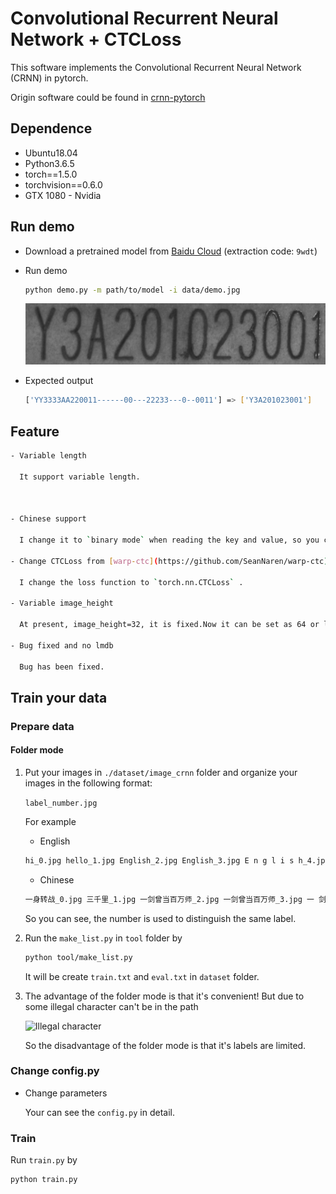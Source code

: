 # Convolutional Recurrent Neural Network + CTCLoss 

This software implements the Convolutional Recurrent Neural Network (CRNN) in pytorch.

Origin software could be found in [crnn-pytorch](https://github.com/Holmeyoung/crnn-pytorch)

## Dependence

- Ubuntu18.04
- Python3.6.5
- torch==1.5.0
- torchvision==0.6.0
- GTX 1080 - Nvidia

## Run demo

- Download a pretrained model from [Baidu Cloud](https://pan.baidu.com/s/172pNr51QTqJRUmTl-2zsYg) (extraction code: `9wdt`)

- Run demo

  ```sh
  python demo.py -m path/to/model -i data/demo.jpg
  ```

   ![demo](./predict/test.jpg)

  

- Expected output
  
  ```sh
  ['YY3333AA220011------00---22233---0--0011'] => ['Y3A201023001']  
  ```
  
  

## Feature
```sh
- Variable length

  It support variable length.



- Chinese support

  I change it to `binary mode` when reading the key and value, so you can use it to do Chinese OCR.

- Change CTCLoss from [warp-ctc](https://github.com/SeanNaren/warp-ctc) to [torch.nn.CTCLoss](https://pytorch.org/docs/stable/nn.html#ctcloss)

  I change the loss function to `torch.nn.CTCLoss` .

- Variable image_height

  At present, image_height=32, it is fixed.Now it can be set as 64 or lager.

- Bug fixed and no lmdb

  Bug has been fixed.
```


## Train your data

### Prepare data

#### Folder mode

1. Put your images in `./dataset/image_crnn` folder and organize your images in the following format:

   `label_number.jpg` 

   For example

   - English

   ```sh
   hi_0.jpg hello_1.jpg English_2.jpg English_3.jpg E n g l i s h_4.jpg...
   ```

   - Chinese

   ```sh
   一身转战_0.jpg 三千里_1.jpg 一剑曾当百万师_2.jpg 一剑曾当百万师_3.jpg 一 剑 曾 当 百 万 师_3.jpg ...
   ```

   So you can see, the number is used to distinguish the same label.



2. Run the `make_list.py` in `tool` folder by

   ```sh
   python tool/make_list.py
   ```

   It will be create `train.txt` and `eval.txt` in `dataset` folder.

3. The advantage of the folder mode is that it's convenient! But due to some illegal character can't be in the path

   ![Illegal character](https://raw.githubusercontent.com/Holmeyoung/crnn_pytorch/master/demo/illegal_character.png)

   So the disadvantage of the folder mode is that it's labels are limited. 



### Change config.py

- Change parameters

  Your can see the `config.py` in detail.




### Train

Run `train.py` by

```sh
python train.py
```
